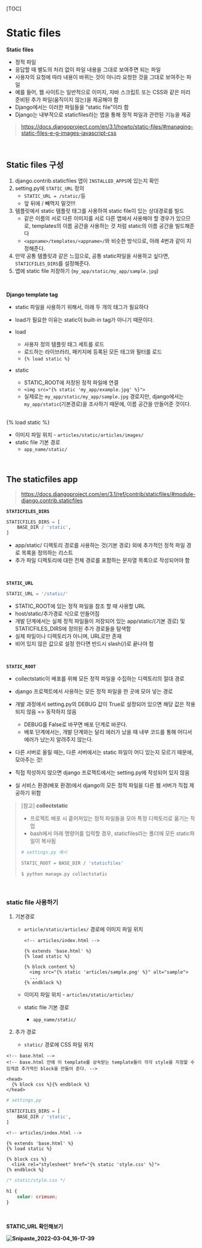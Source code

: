 [TOC]

# Static files

**Static files**

- 정적 파일 
- 응답할 때 별도의 처리 없이 파일 내용을 그대로 보여주면 되는 파일 
- 사용자의 요청에 따라 내용이 바뀌는 것이 아니라 요청한 것을 그대로 보여주는 파일 
- 예를 들어, 웹 사이트는 일반적으로 이미지, 자바 스크립트 또는 CSS와 같은 미리 준비된 추가 파일(움직이지 않는)을 제공해야 함 
- Django에서는 이러한 파일들을 “static file”이라 함
- Django는 내부적으로 staticfiles라는 앱을 통해 정적 파일과 관련된 기능을 제공

> https://docs.djangoproject.com/en/3.1/howto/static-files/#managing-static-files-e-g-images-javascript-css

<br>

## Static files 구성

1. django.contrib.staticfiles 앱이 `INSTALLED_APPS`에 있는지 확인
2. setting.py에 `STATIC_URL` 정의
   - `STATIC_URL = /static/`등
   - 앞 뒤에 / 빼먹지 말것!!!
3. 템플릿에서 static 템플릿 태그를 사용하여 static file이 있는 상대경로를 빌드
   - 같은 이름의 서로 다른 이미지를 서로 다른 앱에서 사용해야 할 경우가 있으므로, templates의 이름 공간을 사용하는 것 처럼 static의 이름 공간을 빌드해준다
   - `<appname>/templates/<appname>/`와 비슷한 방식으로, 아래 4번과 같이 지정해준다.
4. 만약 공통 템플릿과 같은 느낌으로, 공통 static파일을 사용하고 싶다면, `STATICFILES_DIRS`를 설정해준다.
5. 앱에 static file 저장하기 (`my_app/static/my_app/sample.jpg`)

<br>

**Django template tag**

- static 파일을 사용하기 위해서, 아래 두 개의 태그가 필요하다
- load가 필요한 이유는 static이 built-in tag가 아니기 때문이다.

- load
  - 사용자 정의 템플릿 태그 세트를 로드
  - 로드하는 라이브러리, 패키지에 등록된 모든 태그와 필터를 로드 
  - `{% load static %}`
- static
  - STATIC_ROOT에 저장된 정적 파일에 연결
  - `<img src="{% static 'my_app/example.jpg' %}">` 
  - 실제로는 `my_app/static/my_app/sample.jpg` 경로지만, django에서는 `my_app/static`(기본경로)을 조사하기 때문에, 이름 공간을 만들어준 것이다.

<br>{% load static %}

- 이미지 파일 위치 - `articles/static/articles/images/`
- static file 기본 경로
  - `app_name/static/`

<br>

## The staticfiles app

> https://docs.djangoproject.com/en/3.1/ref/contrib/staticfiles/#module-django.contrib.staticfiles

**`STATICFILES_DIRS`**

```python
STATICFILES_DIRS = [
    BASE_DIR / 'static',
]
```

- app/static/ 디렉토리 경로를 사용하는 것(기본 경로) 외에 추가적인 정적 파일 경로 목록을 정의하는 리스트
- 추가 파일 디렉토리에 대한 전체 경로를 포함하는 문자열 목록으로 작성되어야 함

<br>

**`STATIC_URL`**

```python
STATIC_URL = '/static/'
```

- STATIC_ROOT에 있는 정적 파일을 참조 할 때 사용할 URL 
- host/static/추가경로 식으로 만들어짐
- 개발 단계에서는 실제 정적 파일들이 저장되어 있는 app/static/(기본 경로) 및 STATICFILES_DIRS에 정의된 추가 경로들을 탐색함 
- 실제 파일이나 디렉토리가 아니며, URL로만 존재
- 비어 있지 않은 값으로 설정 한다면 반드시 slash(/)로 끝나야 함

<br>

**`STATIC_ROOT`**

- collectstatic이 배포를 위해 모든 정적 파일을 수집하는 디렉토리의 절대 경로 
- django 프로젝트에서 사용하는 모든 정적 파일을 한 곳에 모아 넣는 경로 
- 개발 과정에서 setting.py의 DEBUG 값이 True로 설정되어 있으면 해당 값은 작용되지 않음 => 동작하지 않음 
  - DEBUG를 False로 바꾸면 배포 단계로 바꾼다.
  - 배포 단계에서는, 개발 단계와는 달리 에러가 났을 때 내부 코드를 통해 어디서 에러가 났는지 알려주지 않는다.

- 다른 서버로 올릴 때는, 다른 서버에서는 static 파일이 어디 있는지 모르기 때문에, 모아주는 것!
- 직접 작성하지 않으면 django 프로젝트에서는 setting.py에 작성되어 있지 않음 
- 실 서비스 환경(배포 환경)에서 django의 모든 정적 파일을 다른 웹 서버가 직접 제공하기 위함

> [참고] **collectstatic**
>
> - 프로젝트 배포 시 흩어져있는 정적 파일들을 모아 특정 디렉토리로 옮기는 작업
> - bash에서 아래 명령어를 입력할 경우, staticfiles라는 폴더에 모든 static파일이 복사됨
>
> ```python
> # settings.py 예시
> 
> STATIC_ROOT = BASE_DIR / 'staticfiles'
> ```
>
> ```bash
> $ python manage.py collectstatic
> ```

<br>

### static file 사용하기

1. 기본경로

   - `article/static/articles/` 경로에 이미지 파일 위치

     ```django
     <!-- articles/index.html -->
     
     {% extends 'base.html' %}
     {% load static %}
     
     {% block content %}
       <img src="{% static 'articles/sample.png' %}" alt="sample">
       ...
     {% endblock %}
     ```

   	- 이미지 파일 위치 - `articles/static/articles/`

    - static file 기본 경로
      - `app_name/static/`

2. 추가 경로

   - `static/` 경로에 CSS 파일 위치

```django
<!-- base.html -->
<!-- base.html 안에 이 template를 상속받는 template들이 각각 style을 지정할 수 있게끔 추가적인 block을 만들어 준다. -->

<head>
  {% block css %}{% endblock %}
</head>
```

```python
# settings.py

STATICFILES_DIRS = [
    BASE_DIR / 'static',
]
```

```django
<!-- articles/index.html -->

{% extends 'base.html' %}
{% load static %}

{% block css %}
  <link rel="stylesheet" href="{% static 'style.css' %}">
{% endblock %}
```

```css
/* static/style.css */

h1 {
    color: crimson;
}
```


<br>

**STATIC_URL 확인해보기**

**![Snipaste_2022-03-04_16-17-39](99_django_staticfiles.assets/Snipaste_2022-03-04_16-17-39.png)**
